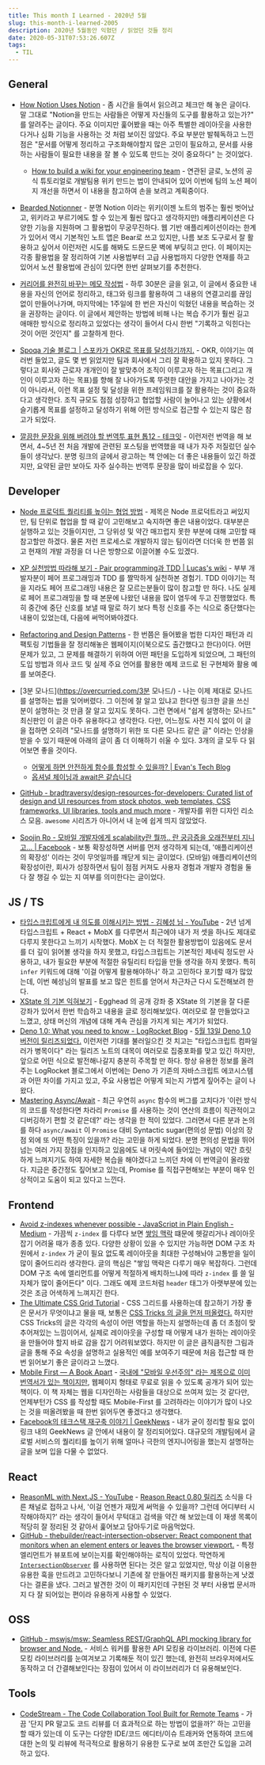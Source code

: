 ```yaml
---
title: This month I Learned - 2020년 5월
slug: this-month-i-learned-2005
description: 2020년 5월동안 익혔던 / 읽었던 것들 정리
date: 2020-05-31T07:53:26.607Z
tags:
  - TIL
---
```

## General

* [How Notion Uses Notion](https://www.notion.so/How-Notion-Uses-Notion-616f41d2f5124f3185cf1c36d267c07e) - 좀 시간을 들여서 읽으려고 체크만 해 놓은 글이다. 말 그대로 "Notion을 만드는 사람들은 어떻게 자신들의 도구를 활용하고 있는가?" 를 알려주는 글이다. 주요 이미지만 훑어봤을 때는 아주 특별한 레이아웃을 사용한다거나 심화 기능을 사용하는 것 처럼 보이진 않았다. 주요 부분만 발췌독하고 느낀 점은 "문서를 어떻게 정리하고 구조화해야할지 많은 고민이 필요하고, 문서를 사용하는 사람들이 필요한 내용을 잘 볼 수 있도록 만드는 것이 중요하다" 는 것이었다.

  * [How to build a wiki for your engineering team](https://www.notion.so/How-to-Build-a-Wiki-for-Your-Engineering-Team-10d7618fd5774825ad4c8bb8d3cdc32c) - 연관된 글로, 노션의 공식 튜토리얼로 개발팀용 위키 만드는 법이 안내되어 있어 이번에 팀의 노션 페이지 개선을 하면서 이 내용을 참고하여 손을 보려고 계획중이다.
* [Bearded Notionner](https://beardednotioneer.com/) - 분명 Notion 이라는 위키(이젠 노트의 범주는 훨씬 벗어났고, 위키라고 부르기에도 할 수 있는게 훨씬 많다고 생각하지만) 애플리케이션은 다양한 기능을 지원하며 그 활용법이 무궁무진하다. 웹 기반 애플리케이션이라는 한계가 있어서 역시 기본적인 노트 앱은 Bear로 쓰고 있지만, 나름 보조 도구로서 잘 활용하고 싶어서 이런저런 시도를 해봐도 드문드문 벽에 부딪히고 만다. 이 페이지는 각종 활용법을 잘 정리하여 기본 사용법부터 고급 사용법까지 다양한 연재를 하고 있어서 노션 활용법에 관심이 있다면 한번 살펴보기를 추천한다.
* [커리어를 완전히 바꾸는 메모 작성법](https://twitter.com/Imseong/status/1239212007779229696) - 하루 30분은 글을 읽고, 이 글에서 중요한 내용을 자신의 언어로 정리하고, 태그와 링크를 활용하여 그 내용의 연결고리를 끊임없이 만들어나가며, 마지막에는 1주일에 한 번은 자신이 익혔던 내용을 복습하는 것을 권장하는 글이다. 이 글에서 제안하는 방법에 비해 나는 복습 주기가 훨씬 길고 애매한 방식으로 정리하고 있었다는 생각이 들어서 다시 한번 "기록하고 익힌다는 것이 어떤 것인지" 를 고찰하게 한다.
* [Spoqa 기술 블로그 | 스포카가 OKR로 목표를 달성하기까지.](https://spoqa.github.io/2020/05/08/okr-to-goal.html) - OKR, 이야기는 여러번 들었고, 글도 몇 번 읽었지만 팀과 회사에서 그리 잘 확용하고 있지 못하다. 그렇다고 회사와 근로자 개개인이 잘 발맞추어 조직이 이루고자 하는 목표(그리고 개인이 이루고자 하는 목표)를 향해 잘 나아가도록 뚜렷한 대안을 가지고 나아가는 것이 아니라서, 이런 목표 설정 및 달성을 위한 프레임워크를 잘 활용하는 것이 중요하다고 생각한다. 조직 규모도 점점 성장하고 협업할 사람이 늘어나고 있는 상황에서 슬기롭게 목표를 설정하고 달성하기 위해 어떤 방식으로 접근할 수 있는지 많은 참고가 되었다.
* [깔끔한 문장을 위해 버려야 할 번역투 표현 톱12 - 테크잇](https://techit.kr/view/?no=20200419174813) - 이런저런 번역을 해 보면서, 4~5년 전 처음 개발에 관련된 포스팅을 번역했을 때 내가 자주 저질렀던 실수들이 생각났다. 분명 링크의 글에서 광고하는 책 안에는 더 좋은 내용들이 있긴 하겠지만, 요약된 글만 보아도 자주 실수하는 번역투 문장을 많이 바로잡을 수 있다.

## Developer

* [Node 프로덕트 퀄리티를 높이는 협업 방법](https://velog.io/@hax0r/Node-%ED%94%84%EB%A1%9C%EB%8D%95%ED%8A%B8-%ED%80%84%EB%A6%AC%ED%8B%B0%EB%A5%BC-%EB%86%92%EC%9D%B4%EB%8A%94-%ED%98%91%EC%97%85-%EB%B0%A9%EB%B2%95-q29zo12w) - 제목은 Node 프로덕트라고 써있지만, 팀 단위로 협업을 할 때 같이 고민해보고 숙지하면 좋은 내용이었다. 대부분은 실행하고 있는 것들이지만, 그 당위성 및 약간 매끄럽지 못한 부분에 대해 고민할 때 참고할만 하겠다. 물론 저런 프로세스로 개발하지 않는 팀이라면 더더욱 한 번쯤 읽고 현재의 개발 과정을 더 나은 방향으로 이끌어볼 수도 있겠다.
* [XP 실천방법 따라해 보기 - Pair programming과 TDD | Lucas's wiki](https://wiki.lucashan.space/essay/story-for-experienced-to-xp-with-wife.html) - 부부 개발자분이 페어 프로그래밍과 TDD 를 짤막하게 실천하본 경험기. TDD 이야기는 적을 지라도 페어 프로그래밍 내용은 잘 모르는분들이 많이 참고할 만 하다. 나도 실제로 페어 프로그래밍을 할 때 본문에 나왔던 내용을 많이 염두에 두고 진행했었다. 특히 중간에 중단 신호를 보낼 때 말로 하기 보다 특정 신호를 주는 식으로 중단했다는 내용이 있었는데, 다음에 써먹어봐야겠다.
* [Refactoring and Design Patterns](https://refactoring.guru) - 한 번쯤은 들어봤을 법한 디자인 패턴과 리팩토링 기법들을 잘 정리해놓은 웹페이지(이북으로도 출간했다고 한다)이다. 어떤 문제가 있고, 그 문제를 해결하기 위하여 어떤 패턴을 도입하게 되었으며, 그 패턴의 도입 방법과 의사 코드 및 실제 주요 언어를 활용한 예제 코드로 된 구현체와 활용 예를 보여준다.
* \[3분 모나드](https://overcurried.com/3분 모나드/) - 나는 이제 제대로 모나드를 설명하는 법을 잊어버렸다. 그 이전에 잘 알고 있냐고 한다면 링크한 글을 쓰신 분이 설명하는 것 만큼 잘 알고 있지도 못하다. 그런 면에서 "쉽게 설명하는 모나드" 최신판인 이 글은 아주 유용하다고 생각한다. 다만, 어느정도 사전 지식 없이 이 글을 접하면 오히려 "모나드를 설명하기 위한 또 다른 모나드 같은 글" 이라는 인상을 받을 수 있기 때문에 아래의 글이 좀 더 이해하기 쉬울 수 있다. 3개의 글 모두 다 읽어보면 좋을 것이다.

  * [어떻게 하면 안전하게 함수를 합성할 수 있을까? | Evan's Tech Blog](https://evan-moon.github.io/2020/01/27/safety-function-composition/)
  * [옵셔널 체이닝과 await은 같습니다](https://velog.io/@krlrhkstk/%EC%98%B5%EC%85%94%EB%84%90-%EC%B2%B4%EC%9D%B4%EB%8B%9D%EA%B3%BC-await%EC%9D%80-%EA%B0%99%EC%8A%B5%EB%8B%88%EB%8B%A4)
* [GitHub - bradtraversy/design-resources-for-developers: Curated list of design and UI resources from stock photos, web templates, CSS frameworks, UI libraries, tools and much more](https://github.com/bradtraversy/design-resources-for-developers) - 개발자를 위한 디자인 리소스 모음. `awesome` 시리즈가 아니어서 내 눈에 쉽게 띄지 않았었다.
* [Soojin Ro - 모바일 개발자에게 scalability란 뭘까.. 란 궁금증을 오래전부터 지니고... | Facebook](https://www.facebook.com/nsoojin.ro/posts/3245101652254251) - 보통 확장성하면 서버를 먼저 생각하게 되는데, '애플리케이션의 확장성' 이라는 것이 무엇일까를 깨닫게 되는 글이었다. (모바일) 애플리케이션의 확장성이란, 회사가 성장하면서 팀이 점점 커져도 사용자 경험과 개발자 경험을 둘 다 잘 챙길 수 있는 지 여부를 의미한다는 글이었다.

## JS / TS

* [타입스크립트에게 내 의도를 이해시키는 방법 - 김혜성 님 - YouTube](https://youtu.be/bfSKqscC8kc) - 2년 넘게 타입스크립트 + React + MobX 를 다루면서 최근에야 내가 저 셋을 하나도 제대로 다루지 못한다고 느끼기 시작했다. MobX 는 더 적절한 활용방법이 있음에도 문서를 더 깊이 읽어볼 생각을 하지 못했고, 타입스크립트는 기본적인 제네릭 정도만 사용하고, 내가 필요한 부분에 적절한 유틸리티 타입을 만들 생각을 하지 못했다. 특히 `infer` 키워드에 대해 '이걸 어떻게 활용해야하나' 하고 고민하다 포기할 때가 많았는데, 이번 혜성님의 발표를 보고 많은 힌트를 얻어서 차근차근 다시 도전해보려 한다.
* [XState 의 기본 익혀보기](https://rinae.dev/posts/learning-xstate) - Egghead 의 공개 강좌 중 XState 의 기본을 잘 다룬 강좌가 있어서 한번 학습하고 내용을 글로 정리해보았다. 여러모로 잘 만들었다고 느꼈고, 상태 머신의 개념에 대해 계속 관심을 가지게 되는 계기가 되었다.
* [Deno 1.0: What you need to know - LogRocket Blog](https://blog.logrocket.com/deno-1-0-what-you-need-to-know/) - [5월 13일 Deno 1.0 버전이 릴리즈되었다.](https://deno.land/v1) 이런저런 기대를 불러일으킨 것 치고는 "타입스크립트 컴파일러가 병목이다" 라는 릴리즈 노트의 대목이 여러모로 집중포화를 맞고 있긴 하지만, 앞으로 어떤 식으로 발전해나갈지 충분히 주목할 만 하다. 항상 유용한 정보를 올려주는 LogRocket 블로그에서 이번에는 Deno 가 기존의 자바스크립트 에코시스템과 어떤 차이를 가지고 있고, 주요 사용법은 어떻게 되는지 가볍게 짚어주는 글이 나왔다.
* [Mastering Async/Await](https://gcback-1.gitbook.io/mastering-async-await-by-valeri-karpov/) - 최근 우연히 `async` 함수의 버그를 고치다가 '이런 방식의 코드를 작성한다면 차라리 `Promise` 를 사용하는 것이 연산의 흐름이 직관적이고 디버깅하기 편할 것 같은데?' 라는 생각을 한 적이 있었다. 그러면서 다른 분과 논의를 하다 `async/await` 이 `Promise` 대비 Syntactic sugar(편의성 문법) 이상의 장점 외에 또 어떤 특징이 있을까? 라는 고민을 하게 되었다. 분명 편의성 문법을 뛰어넘는 여러 가지 장점을 인지하고 있음에도 내 머릿속에 들어있는 개념이 약간 흐릿하게 느껴지기도 하여 자세한 복습을 해야겠다고 느끼던 차에 이 번역글이 올라왔다. 지금은 중간정도 짚어보고 있는데, Promise 를 직접구현해보는 부분이 매우 인상적이고 도움이 되고 있다고 느낀다.

## Frontend

* [Avoid z-indexes whenever possible - JavaScript in Plain English - Medium](https://medium.com/javascript-in-plain-english/avoid-z-indexes-whenever-possible-10d56a68f81) - 가끔씩 `z-index` 를 다루다 보면 [쌓임 맥락](https://developer.mozilla.org/ko/docs/Web/CSS/CSS_Positioning/Understanding_z_index/The_stacking_context) 떄문에 헷갈리거나 레이아웃 잡기 어려울 때가 종종 있다. 다양한 상황이 있을 수 있지만 가능하면 DOM 구조 차원에서 `z-index` 가 굳이 필요 없도록 레이아웃을 최대한 구성해놔야 고통받을 일이 많이 줄어드리라 생각한다. 글의 핵심은 "쌓임 맥락은 다루기 매우 복잡하다. 그런데 DOM 구조 속에 엘리먼트를 어떻게 적절하게 배치하느냐에 따라 `z-index` 를 쓸 일 자체가 많이 줄어든다" 이다. 그래도 예제 코드처럼 `header` 태그가 아랫부분에 있는 것은 조금 어색하게 느껴지긴 한다.
* [The Ultimate CSS Grid Tutorial](https://www.freecodecamp.org/news/complete-css-grid-tutorial/) - CSS 그리드를 사용하는데 참고하기 가장 좋은 문서가 무엇이냐고 물을 때, 보통은 [CSS Tricks 의 글을 먼저 떠올렸다.](https://css-tricks.com/snippets/css/complete-guide-grid/) 하지만 CSS Tricks의 글은 각각의 속성이 어떤 역할을 하는지 설명하는데 좀 더 초점이 맞추어져있는 느낌이어서, 실제로 레이아웃을 구성할 때 어떻게 내가 원하는 레이아웃을 만들어야 할지 바로 감을 잡기 어려워보였다. 하지만 이 글은 큼직큼직한 그림과 글을 통해 주요 속성을 설명하고 실용적인 예를 보여주기 때문에 처음 접근할 때 한번 읽어보기 좋은 글이라고 느꼈다.
* [Mobile First — A Book Apart](http://mobile-first.abookapart.com/) - [국내에 "모바일 우선주의" 라는 제목으로 이미 번역서가 있는 책이지만](http://books.webactually.com/모바일-우선주의/), 웹페이지 형태로 무료로 읽을 수 있도록 공개가 되어 있는 책이다. 이 책 자체는 웹을 디자인하는 사람들을 대상으로 쓰여져 있는 것 같다만, 언제부턴가 CSS 를 작성할 때도 Mobile-First 를 고려하라는 이야기가 많이 나오는 것을 떠올려봤을 때 한번 읽어두면 좋겠다고 생각했다.
* [Facebook의 테크스택 재구축 이야기 | GeekNews](https://news.hada.io/topic?id=2049) - 내가 굳이 정리할 필요 없이 링크 내의 GeekNews 글 안에서 내용이 잘 정리되어있다. 대규모의 개발팀에서 글로벌 서비스의 퀄리티를 높이기 위해 얼마나 극한의 엔지니어링을 했는지 설명하는 글을 보며 입을 다물 수 없었다.

## React

* [ReasonML with Next.JS - YouTube](https://www.youtube.com/playlist?list=PLtDL321SUTJiC2BqrSUzoxozH138y4uhM) - [Reason React 0.80 릴리즈](https://reasonml.github.io/reason-react/blog/2020/05/05/080-release) 소식을 다른 채널로 접하고 나서, '이걸 언젠가 재밌게 써먹을 수 있을까? 그런데 어디부터 시작해야하지?' 라는 생각이 들어서 무턱대고 검색을 약간 해 보았는데 이 재생 목록이 적당히 잘 정리된 것 같아서 훑어보고 담아두기로 마음먹었다.
* [GitHub - thebuilder/react-intersection-observer: React component that monitors when an element enters or leaves the browser viewport.](https://github.com/thebuilder/react-intersection-observer) - 특정 엘리먼트가 뷰포트에 보이는지를 확인해야하는 로직이 있었다. 막연하게 [`IntersectionObserver`](https://developer.mozilla.org/en-US/docs/Web/API/Intersection_Observer_API) 를 사용하면 된다는 것은 알고 있었지만, 막상 이걸 이용한 유용한 훅을 만드려고 고민하다보니 기존에 잘 만들어진 패키지를 활용하는게 낫겠다는 결론을 냈다. 그러고 발견한 것이 이 패키지인데 구현된 것 부터 사용법 문서까지 다 잘 되어있는 편이라 유용하게 사용할 수 있었다.

## OSS

* [GitHub - mswjs/msw: Seamless REST/GraphQL API mocking library for browser and Node.](https://github.com/mswjs/msw) - 서비스 워커를 활용한 API 모킹용 라이브러리. 이전에 다른 모킹 라이브러리를 눈여겨보고 기록해둔 적이 있긴 했는데, 완전히 브라우저에서도 동작하고 더 간결해보인다는 장점이 있어서 이 라이브러리가 더 유용해보인다.

## Tools

* [CodeStream - The Code Collaboration Tool Built for Remote Teams](https://www.codestream.com) - 가끔 '단지 PR 말고도 코드 리뷰를 더 효과적으로 하는 방법이 없을까?' 하는 고민을 할 때가 있는데 이 도구는 다양한 IDE/코드 에디터/이슈 트래커와 연동하여 코드에 대한 논의 및 리뷰에 적극적으로 활용하기 유용한 도구로 보여 조만간 도입을 고려하고 있다.